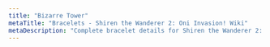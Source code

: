 ```yaml
---
title: "Bizarre Tower"
metaTitle: "Bracelets - Shiren the Wanderer 2: Oni Invasion! Wiki"
metaDescription: "Complete bracelet details for Shiren the Wanderer 2: Oni Invasion!"
---
```

